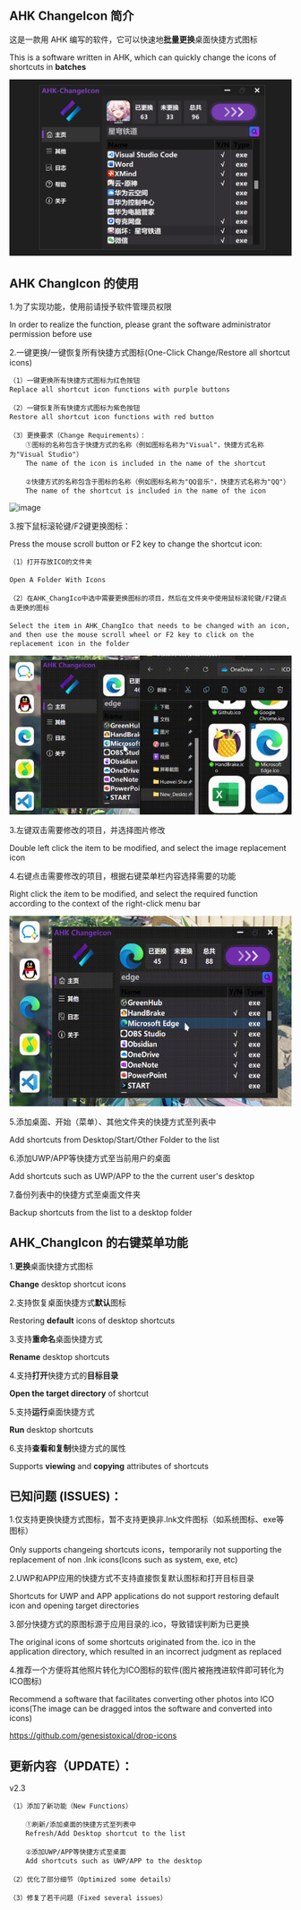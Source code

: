 ## AHK ChangeIcon 简介

这是一款用 AHK 编写的软件，它可以快速地**批量更换**桌面快捷方式图标

This is a software written in AHK, which can quickly change the icons of shortcuts in **batches**

![image](https://github.com/iKineticate/AHK-ChangeIcon/blob/main/Introduction/AHK_ChangeIcon.png)

## AHK ChangIcon 的使用

1.为了实现功能，使用前请授予软件管理员权限

In order to realize the function, please grant the software administrator permission before use

2.一键更换/一键恢复所有快捷方式图标(One-Click Change/Restore all shortcut icons)

    （1）一键更换所有快捷方式图标为红色按钮
    Replace all shortcut icon functions with purple buttons

    （2）一键恢复所有快捷方式图标为紫色按钮
    Restore all shortcut icon functions with red button

    （3）更换要求（Change Requirements）：
        ①图标的名称包含于快捷方式的名称（例如图标名称为"Visual"，快捷方式名称为"Visual Studio"）
        The name of the icon is included in the name of the shortcut

        ②快捷方式的名称包含于图标的名称（例如图标名称为"QQ音乐"，快捷方式名称为"QQ"）
        The name of the shortcut is included in the name of the icon

![image](https://github.com/iKineticate/AHK-ChangeIcon/blob/main/Introduction/Auto_Change.gif)

3.按下鼠标滚轮键/F2键更换图标：

Press the mouse scroll button or F2 key to change the shortcut icon:

    （1）打开存放ICO的文件夹

    Open A Folder With Icons

    （2）在AHK_ChangIco中选中需要更换图标的项目，然后在文件夹中使用鼠标滚轮键/F2键点击更换的图标

    Select the item in AHK_ChangIco that needs to be changed with an icon, and then use the mouse scroll wheel or F2 key to click on the replacement icon in the folder

![image](https://github.com/iKineticate/AHK-ChangeIcon/blob/main/Introduction/MButtom&F2.gif)

3.左键双击需要修改的项目，并选择图片修改

Double left click the item to be modified, and select the image replacement icon

4.右键点击需要修改的项目，根据右键菜单栏内容选择需要的功能

Right click the item to be modified, and select the required function according to the context of the right-click menu bar

![image](https://github.com/iKineticate/AHK-ChangeIcon/blob/main/Introduction/LButtom&Menu.gif)

5.添加桌面、开始（菜单）、其他文件夹的快捷方式至列表中

Add shortcuts from Desktop/Start/Other Folder to the list

6.添加UWP/APP等快捷方式至当前用户的桌面

Add shortcuts such as UWP/APP to the the current user's desktop

7.备份列表中的快捷方式至桌面文件夹

Backup shortcuts from the list to a desktop folder

## AHK_ChangIcon 的右键菜单功能

1.**更换**桌面快捷方式图标

**Change** desktop shortcut icons

2.支持恢复桌面快捷方式**默认**图标

Restoring **default** icons of desktop shortcuts

3.支持**重命名**桌面快捷方式

**Rename** desktop shortcuts

4.支持**打开**快捷方式的**目标目录**

**Open the target directory** of shortcut

5.支持**运行**桌面快捷方式

**Run** desktop shortcuts

6.支持**查看和复制**快捷方式的属性

Supports **viewing** and **copying** attributes of shortcuts

## 已知问题 (ISSUES)：

1.仅支持更换快捷方式图标，暂不支持更换非.lnk文件图标（如系统图标、exe等图标）

Only supports changeing shortcuts icons，temporarily not supporting the replacement of non .lnk icons(Icons such as system, exe, etc)

2.UWP和APP应用的快捷方式不支持直接恢复默认图标和打开目标目录

Shortcuts for UWP and APP applications do not support restoring default icon and opening target directories

3.部分快捷方式的原图标源于应用目录的.ico，导致错误判断为已更换

The original icons of some shortcuts originated from the. ico in the application directory, which resulted in an incorrect judgment as replaced

4.推荐一个方便将其他照片转化为ICO图标的软件(图片被拖拽进软件即可转化为ICO图标)

Recommend a software that facilitates converting other photos into ICO icons(The image can be dragged intos the software and converted into icons)

https://github.com/genesistoxical/drop-icons

## 更新内容（UPDATE）：
v2.3

    （1）添加了新功能（New Functions）

        ①刷新/添加桌面的快捷方式至列表中
        Refresh/Add Desktop shortcut to the list

        ②添加UWP/APP等快捷方式至桌面
        Add shortcuts such as UWP/APP to the desktop

    （2）优化了部分细节（Optimized some details）

    （3）修复了若干问题（Fixed several issues）
